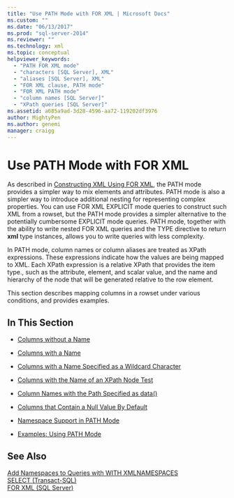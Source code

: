 ```yaml
---
title: "Use PATH Mode with FOR XML | Microsoft Docs"
ms.custom: ""
ms.date: "06/13/2017"
ms.prod: "sql-server-2014"
ms.reviewer: ""
ms.technology: xml
ms.topic: conceptual
helpviewer_keywords: 
  - "PATH FOR XML mode"
  - "characters [SQL Server], XML"
  - "aliases [SQL Server], XML"
  - "FOR XML clause, PATH mode"
  - "FOR XML PATH mode"
  - "column names [SQL Server]"
  - "XPath queries [SQL Server]"
ms.assetid: a685a9ad-3d28-4596-aa72-119202df3976
author: MightyPen
ms.author: genemi
manager: craigg
---
```

# Use PATH Mode with FOR XML
  As described in [Constructing XML Using FOR XML](for-xml-sql-server.md), the PATH mode provides a simpler way to mix elements and attributes. PATH mode is also a simpler way to introduce additional nesting for representing complex properties. You can use FOR XML EXPLICIT mode queries to construct such XML from a rowset, but the PATH mode provides a simpler alternative to the potentially cumbersome EXPLICIT mode queries. PATH mode, together with the ability to write nested FOR XML queries and the TYPE directive to return **xml** type instances, allows you to write queries with less complexity.  
  
 In PATH mode, column names or column aliases are treated as XPath expressions. These expressions indicate how the values are being mapped to XML. Each XPath expression is a relative XPath that provides the item type., such as the attribute, element, and scalar value, and the name and hierarchy of the node that will be generated relative to the row element.  
  
 This section describes mapping columns in a rowset under various conditions, and provides examples.  
  
## In This Section  
  
-   [Columns without a Name](columns-without-a-name.md)  
  
-   [Columns with a Name](columns-with-a-name.md)  
  
-   [Columns with a Name Specified as a Wildcard Character](columns-with-a-name-specified-as-a-wildcard-character.md)  
  
-   [Columns with the Name of an XPath Node Test](columns-with-the-name-of-an-xpath-node-test.md)  
  
-   [Column Names with the Path Specified as data&#40;&#41;](column-names-with-the-path-specified-as-data.md)  
  
-   [Columns that Contain a Null Value By Default](columns-that-contain-a-null-value-by-default.md)  
  
-   [Namespace Support in PATH Mode](namespace-support-in-path-mode.md)  
  
-   [Examples: Using PATH Mode](examples-using-path-mode.md)  
  
## See Also  
 [Add Namespaces to Queries with WITH XMLNAMESPACES](add-namespaces-to-queries-with-with-xmlnamespaces.md)   
 [SELECT &#40;Transact-SQL&#41;](/sql/t-sql/queries/select-transact-sql)   
 [FOR XML &#40;SQL Server&#41;](for-xml-sql-server.md)  
  
  
